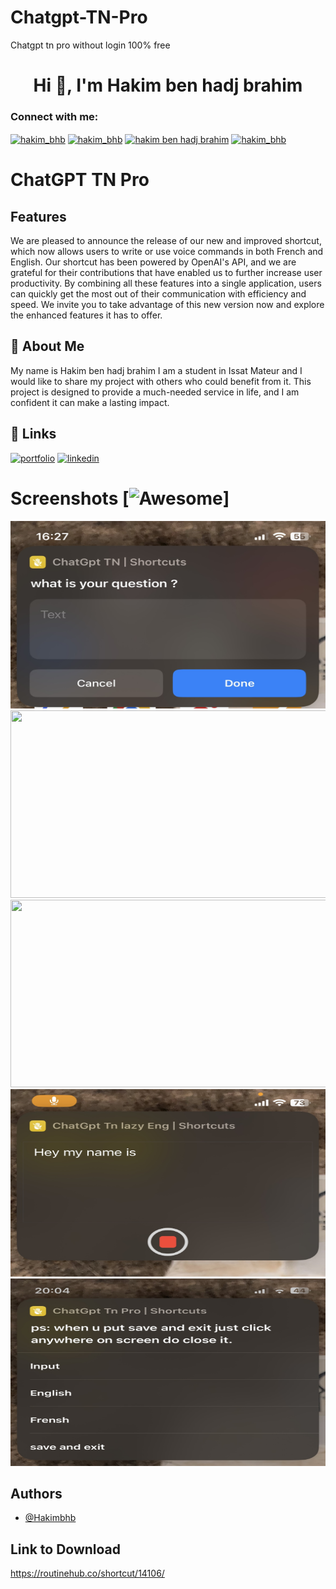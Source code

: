 # Chatgpt-TN-Pro
Chatgpt tn pro without login 100% free

<h1 align="center">Hi 👋, I'm Hakim ben hadj brahim</h1>


<h3 align="left">Connect with me:</h3>
<p align="left">
<a href="https://twitter.com/hakim_bhb" target="blank"><img align="center" src="https://raw.githubusercontent.com/rahuldkjain/github-profile-readme-generator/master/src/images/icons/Social/twitter.svg" alt="hakim_bhb" height="30" width="40" /></a>
<a href="https://linkedin.com/in/hakimbhb" target="blank"><img align="center" src="https://raw.githubusercontent.com/rahuldkjain/github-profile-readme-generator/master/src/images/icons/Social/linked-in-alt.svg" alt="hakim_bhb" height="30" width="40" /></a>
<a href="https://fb.com/hakim.benhadjjbrahim" target="blank"><img align="center" src="https://raw.githubusercontent.com/rahuldkjain/github-profile-readme-generator/master/src/images/icons/Social/facebook.svg" alt="hakim ben hadj brahim" height="30" width="40" /></a>
<a href="https://instagram.com/hakim_bhb" target="blank"><img align="center" src="https://raw.githubusercontent.com/rahuldkjain/github-profile-readme-generator/master/src/images/icons/Social/instagram.svg" alt="hakim_bhb" height="30" width="40" /></a>
</p>

# ChatGPT TN Pro



## Features
We are pleased to announce the release of our new and improved shortcut,   which now allows users to write or use voice commands in both French and English. Our shortcut has been powered by OpenAI's API, and we are grateful for their contributions that have enabled us to further increase user productivity. 
By combining all these features into a single application, users can quickly get the most out of their communication with efficiency and speed.
We invite you to take advantage of this new version now and explore the enhanced features it has to offer.


## 🚀 About Me
My name is Hakim ben hadj brahim  I am a student in Issat Mateur and I would like to share my project with others who could benefit from it. This project is designed to provide a much-needed service in life, and I am confident it can make a lasting impact.
 
## 🔗 Links
[![portfolio](https://img.shields.io/badge/my_portfolio-000?style=for-the-badge&logo=ko-fi&logoColor=white)](https://about.me/hakim_bhb)
[![linkedin](https://img.shields.io/badge/linkedin-0A66C2?style=for-the-badge&logo=linkedin&logoColor=white)](https://www.linkedin.com/in/hakimbhb)

# Screenshots [![Awesome](https://cdn.jsdelivr.net/gh/sindresorhus/awesome@d7305f38d29fed78fa85652e3a63e154dd8e8829/media/badge.svg)]
 <img src="62F84A1D-824A-49C7-95F3-49C169F670C6.jpeg"  height="300" width="600"/><br>
 <img src="E48144A0-283B-4E5A-806A-4CFC2DA70E3B.png"  height="300" width="600"/><br>
 <img src="86CE1E97-13B3-4161-882F-CC5D97339A3A.png"  height="300" width="600"/><br>
 <img src="9DDC09F6-419B-4988-9051-56F39CAD6BC6.jpeg"  height="300" width="600"/><br>
 <img src="009311B8-5733-4D86-BA1D-994CBF28C122.jpeg"  height="300" width="600"/><br>
## Authors

- [@Hakimbhb](https://www.github.com/hakimbhb)

## Link to Download

https://routinehub.co/shortcut/14106/
